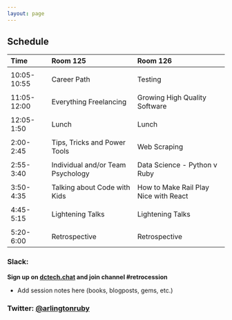 ```yaml
---
layout: page
---
```


## Schedule

| Time        | Room 125      | Room 126      |
| :-----------|:--------------|:--------------|
|             |               |               |
| 10:05-10:55 | Career Path   | Testing       |
|             |               |               |
| 11:05-12:00 | Everything Freelancing | Growing High Quality Software |
|             |                        |                               |
| 12:05-1:50  | Lunch         | Lunch         |
|             |               |               |
| 2:00-2:45   | Tips, Tricks and Power Tools  | Web Scraping  |
|             |                               |               |
| 2:55-3:40   | Individual and/or Team Psychology | Data Science - Python v Ruby  |
|             |                                   |                               |
| 3:50-4:35   | Talking about Code with Kids | How to Make Rail Play Nice with React  |
|             |                              |                                        |
| 4:45-5:15   | Lightening Talks | Lightening Talks |
|             |                  |                  |
| 5:20-6:00   | Retrospective | Retrospective |

### Slack:
**Sign up on [dctech.chat](http://dctech.chat) and join channel #retrocession**
+ Add session notes here (books, blogposts, gems, etc.)  

### Twitter: [@arlingtonruby](https://twitter.com/arlingtonruby)
